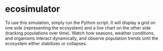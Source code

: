 # ecosimulator
To use this simulation, simply run the Python script. It will display a grid on one side (representing the ecosystem) and a live chart on the other side (tracking populations over time). Watch how seasons, weather conditions, and organisms interact dynamically, and observe population trends until the ecosystem either stabilizes or collapses.